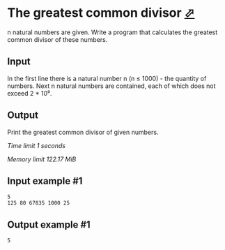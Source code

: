 # The greatest common divisor [⬀](https://www.e-olymp.com/en/contests/8860/problems/76520)

n natural numbers are given. Write a program that calculates the greatest common divisor of these numbers.

## Input

In the first line there is a natural number n (n ≤ 1000) - the quantity of numbers. Next n natural numbers are contained, each of which does not exceed 2 * 10⁹.

## Output

Print the greatest common divisor of given numbers.


*Time limit 1 seconds*

*Memory limit 122.17 MiB*

## Input example #1

```
5
125 80 67835 1000 25
```

## Output example #1

```
5
```
